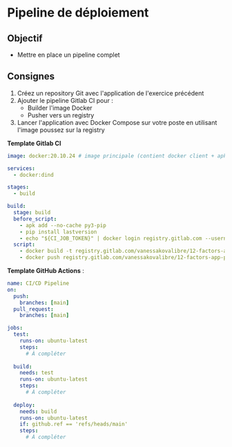 # Pipeline de déploiement

## Objectif

- Mettre en place un pipeline complet

## Consignes

1. Créez un repository Git avec l'application de l'exercice précédent
2. Ajouter le pipeline Gitlab CI pour :
   - Builder l'image Docker
   - Pusher vers un registry
3. Lancer l'application avec Docker Compose sur votre poste en utilisant l'image poussez sur la registry

**Template Gitlab CI**

```yaml
image: docker:20.10.24 # image principale (contient docker client + apk)

services:
  - docker:dind

stages:
  - build

build:
  stage: build
  before_script:
    - apk add --no-cache py3-pip
    - pip install lastversion
    - echo "${CI_JOB_TOKEN}" | docker login registry.gitlab.com --username gitlab-ci-token --password-stdin
  script:
    - docker build -t registry.gitlab.com/vanessakovalibre/12-factors-app-python:${CI_JOB_ID} .
    - docker push registry.gitlab.com/vanessakovalibre/12-factors-app-python:${CI_JOB_ID}

```

**Template GitHub Actions** :
```yaml
name: CI/CD Pipeline
on:
  push:
    branches: [main]
  pull_request:
    branches: [main]

jobs:
  test:
    runs-on: ubuntu-latest
    steps:
      # À compléter
      
  build:
    needs: test
    runs-on: ubuntu-latest
    steps:
      # À compléter
      
  deploy:
    needs: build
    runs-on: ubuntu-latest
    if: github.ref == 'refs/heads/main'
    steps:
      # À compléter
```
